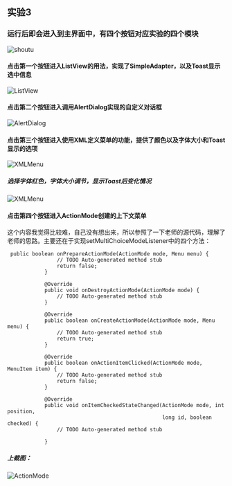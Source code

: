 ## 实验3 
### 运行后即会进入到主界面中，有四个按钮对应实验的四个模块
![shoutu](http://q9cfj5sv8.bkt.clouddn.com/0.png)



#### 点击第一个按钮进入ListView的用法，实现了SimpleAdapter，以及Toast显示选中信息

![ListView](http://q9cfj5sv8.bkt.clouddn.com/1.png)



#### 点击第二个按钮进入调用AlertDialog实现的自定义对话框

![AlertDialog](http://q9cfj5sv8.bkt.clouddn.com/2.png)



#### 点击第三个按钮进入使用XML定义菜单的功能，提供了颜色以及字体大小和Toast显示的选项

![XMLMenu](http://q9cfj5sv8.bkt.clouddn.com/31.png)

##### 选择字体红色，字体大小调节，显示Toast后变化情况

![XMLMenu](http://q9cfj5sv8.bkt.clouddn.com/32.png)



#### 点击第四个按钮进入ActionMode创建的上下文菜单

这个内容我觉得比较难，自己没有想出来，所以参照了一下老师的源代码，理解了老师的思路。主要还在于实现setMultiChoiceModeListener中的四个方法：

``` setMultiChoiceModeListener
 public boolean onPrepareActionMode(ActionMode mode, Menu menu) {
                // TODO Auto-generated method stub
                return false;
            }

            @Override
            public void onDestroyActionMode(ActionMode mode) {
                // TODO Auto-generated method stub
            }

            @Override
            public boolean onCreateActionMode(ActionMode mode, Menu menu) {
                // TODO Auto-generated method stub
                return true;
            }

            @Override
            public boolean onActionItemClicked(ActionMode mode, MenuItem item) {
                // TODO Auto-generated method stub
                return false;
            }

            @Override
            public void onItemCheckedStateChanged(ActionMode mode, int position,
                                                  long id, boolean checked) {
                // TODO Auto-generated method stub
               
            }
```

##### 上截图：

![ActionMode](http://q9cfj5sv8.bkt.clouddn.com/4.png)
